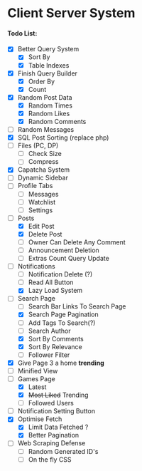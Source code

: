 Client Server System
===

#### Todo List:

- [x] Better Query System
    - [x] Sort By
    - [x] Table Indexes
- [x] Finish Query Builder
    - [x] Order By
    - [x] Count
- [x] Random Post Data
    - [x] Random Times
    - [x] Random Likes
    - [x] Random Comments
- [ ] Random Messages
- [x] SQL Post Sorting (replace php)
- [ ] Files (PC, DP)
    - [ ] Check Size
    - [ ] Compress
- [x] Capatcha System
- [ ] Dynamic Sidebar
- [ ] Profile Tabs
    - [ ] Messages
    - [ ] Watchlist
    - [ ] Settings
- [ ] Posts
    - [x] Edit Post
    - [x] Delete Post
    - [ ] Owner Can Delete Any Comment
    - [ ] Announcement Deletion
    - [ ] Extras Count Query Update
- [ ] Notifications
    - [ ] Notification Delete (?)
    - [ ] Read All Button
    - [x] Lazy Load System
- [ ] Search Page
    - [ ] Search Bar Links To Search Page
    - [x] Search Page Pagination
    - [ ] Add Tags To Search(?)
    - [ ] Search Author
    - [x] Sort By Comments
    - [x] Sort By Relevance
    - [ ] Follower Filter  
- [x] Give Page 3 a home **trending**
- [ ] Minified View
- [ ] Games Page
    - [x] Latest
    - [x] ~~Most Liked~~ Trending
    - [ ] Followed Users
- [ ] Notification Setting Button
- [x] Optimise Fetch
    - [x] Limit Data Fetched ?
    - [x] Better Pagination
 - [ ] Web Scraping Defense
    - [ ] Random Generated ID's
    - [ ] On the fly CSS 